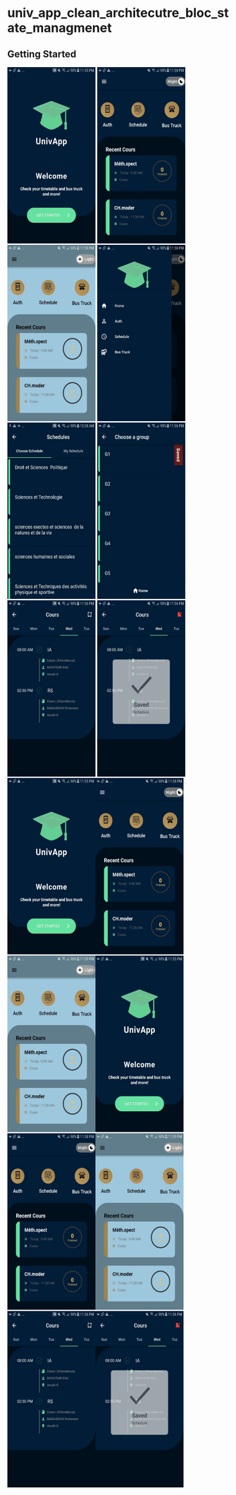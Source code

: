 # univ_app_clean_architecutre_bloc_state_managmenet



## Getting Started

<img src="/screenshots/1.jpg" width="200" height = "400">
<img src="/screenshots/2.jpg" width="200" height = "400">
<img src="/screenshots/3.jpg" width="200" height = "400">
<img src="screenshots/4.jpg" width="200" height = "400">
<img src="screenshots/5.jpg" width="200" height = "400">
<img src="screenshots/6.jpg" width="200" height = "400">
<img src="screenshots/7.jpg" width="200" height = "400">
<img src="screenshots/8.jpg" width="200" height = "400">
<table>
  <tr>
    <img src="/screenshots/1.jpg" width="200" height = "400">
    <img src="/screenshots/2.jpg" width="200" height = "400">
    <img src="/screenshots/3.jpg" width="200" height = "400">
  </tr>
    <tr>
    <img src="/screenshots/1.jpg" width="200" height = "400">
    <img src="/screenshots/2.jpg" width="200" height = "400">
    <img src="/screenshots/3.jpg" width="200" height = "400">
  </tr>
    <tr>
    <img src="screenshots/7.jpg" width="200" height = "400">
    <img src="screenshots/8.jpg" width="200" height = "400">
  </tr>



